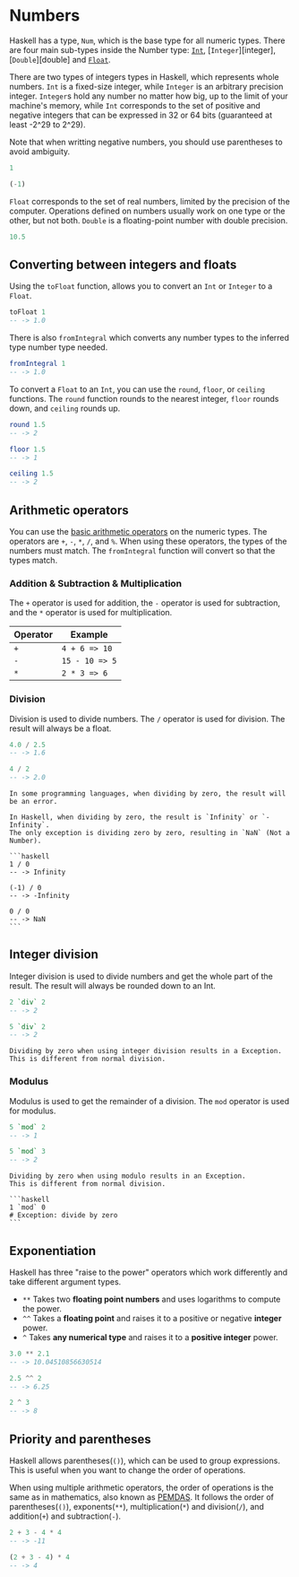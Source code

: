 # Numbers

Haskell has a type, `Num`, which is the base type for all numeric types.
There are four main sub-types inside the Number type: [`Int`][int], [`Integer`][integer], [`Double`][double]  and [`Float`][float].

There are two types of integers types in Haskell, which represents whole numbers.
`Int` is a fixed-size integer, while `Integer` is an arbitrary precision integer.
`Integer`s hold any number no matter how big, up to the limit of your machine's memory, while `Int` corresponds to the set of positive and negative integers that can be expressed in 32 or 64 bits (guaranteed at least -2^29 to 2^29).

Note that when writting negative numbers, you should use parentheses to avoid ambiguity.

```haskell
1

(-1)
```

`Float` corresponds to the set of real numbers, limited by the precision of the computer.
Operations defined on numbers usually work on one type or the other, but not both.
`Double` is a floating-point number with double precision.

```haskell
10.5
```

## Converting between integers and floats

Using the `toFloat` function, allows you to convert an `Int` or `Integer` to a `Float`.

```haskell
toFloat 1
-- -> 1.0
```

There is also `fromIntegral` which converts any number types to the inferred type number type needed.

```haskell
fromIntegral 1
-- -> 1.0
```

To convert a `Float` to an `Int`, you can use the `round`, `floor`, or `ceiling` functions.
The `round` function rounds to the nearest integer, `floor` rounds down, and `ceiling` rounds up.

```haskell
round 1.5
-- -> 2

floor 1.5
-- -> 1

ceiling 1.5
-- -> 2
```

## Arithmetic operators

You can use the [basic arithmetic operators][math] on the numeric types.
The operators are `+`, `-`, `*`, `/`, and `%`.
When using these operators, the types of the numbers must match.
The `fromIntegral` function will convert so that the types match.

### Addition & Subtraction & Multiplication

The `+` operator is used for addition, the `-` operator is used for subtraction, and the `*` operator is used for multiplication.

| Operator | Example        |
| -------- | -------------- |
| `+`      | `4 + 6 => 10`  |
| `-`      | `15 - 10 => 5` |
| `*`      | `2 * 3 => 6`   |

### Division

Division is used to divide numbers.
The `/` operator is used for division.
The result will always be a float.

```haskell
4.0 / 2.5
-- -> 1.6

4 / 2
-- -> 2.0
```

~~~~exercism/caution
In some programming languages, when dividing by zero, the result will be an error.

In Haskell, when dividing by zero, the result is `Infinity` or `-Infinity`.
The only exception is dividing zero by zero, resulting in `NaN` (Not a Number).

```haskell
1 / 0
-- -> Infinity

(-1) / 0
-- -> -Infinity

0 / 0
-- -> NaN
```
~~~~

## Integer division

Integer division is used to divide numbers and get the whole part of the result.
The result will always be rounded down to an Int.

```haskell
2 `div` 2
-- -> 2

5 `div` 2
-- -> 2
```

~~~~exercism/caution
Dividing by zero when using integer division results in a Exception.
This is different from normal division.
~~~~

### Modulus

Modulus is used to get the remainder of a division.
The `mod` operator is used for modulus.

```haskell
5 `mod` 2
-- -> 1

5 `mod` 3
-- -> 2
```

~~~~exercism/caution
Dividing by zero when using modulo results in an Exception.
This is different from normal division.

```haskell
1 `mod` 0
# Exception: divide by zero
```
~~~~

## Exponentiation

Haskell has three "raise to the power" operators which work differently and take different argument types.

- `**` Takes two **floating point numbers** and uses logarithms to compute the power.
- `^^` Takes a **floating point** and raises it to a positive or negative **integer** power.
- `^` Takes **any numerical type** and raises it to a **positive integer** power.

```haskell
3.0 ** 2.1
-- -> 10.04510856630514

2.5 ^^ 2
-- -> 6.25

2 ^ 3
-- -> 8
```

## Priority and parentheses

Haskell allows parentheses(`()`), which can be used to group expressions.
This is useful when you want to change the order of operations.

When using multiple arithmetic operators, the order of operations is the same as in mathematics, also known as [PEMDAS][pemdas].
It follows the order of parentheses(`()`), exponents(`**`), multiplication(`*`) and division(`/`), and addition(`+`) and subtraction(`-`).

```haskell
2 + 3 - 4 * 4
-- -> -11

(2 + 3 - 4) * 4
-- -> 4
```

[pemdas]: https://en.wikipedia.org/wiki/Order_of_operations
[math]: https://crystal-lang.org/reference/latest/tutorials/basics/30_math.html
[int]: https://crystal-lang.org/reference/latest/syntax_and_semantics/literals/integers.html
[float]: https://crystal-lang.org/reference/latest/syntax_and_semantics/literals/floats.html
